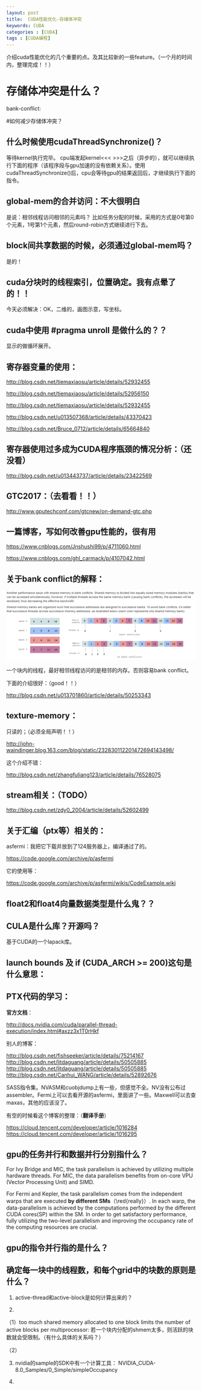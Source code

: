 ```yaml
---
layout: post
title:  CUDA性能优化-存储体冲突
keywords: CUDA
categories : [CUDA]
tags : [CUDA编程]
---
```


介绍cuda性能优化的几个重要的点。及其比较新的一些feature。（一个月的时间内，整理完成！！）


# 存储体冲突是什么？

bank-conflict:


#如何减少存储体冲突？



## 什么时候使用cudaThreadSynchronize()？

等待kernel执行完毕。
cpu端发起kernel<<< >>>之后（异步的），就可以继续执行下面的程序（该程序段与gpu加速的没有依赖关系）。使用
cudaThreadSynchronize()后，cpu会等待gpu的结果返回后，才继续执行下面的指令。

## global-mem的合并访问：不大很明白

是说：相邻线程访问相邻的元素吗？
比如任务分配的时候，采用的方式是0号第0个元素，1号第1个元素，然后round-robin方式继续进行下去。

## block间共享数据的时候，必须通过global-mem吗？

是的！


## cuda分块时的线程索引，位置确定。我有点晕了的！！


今天必须解决：OK，二维的，画图示意，写坐标。



## cuda中使用 #pragma unroll 是做什么的？？

显示的做循环展开。

## 寄存器变量的使用：

http://blog.csdn.net/tiemaxiaosu/article/details/52932455

http://blog.csdn.net/tiemaxiaosu/article/details/52956150

http://blog.csdn.net/tiemaxiaosu/article/details/52932455

http://blog.csdn.net/u013507368/article/details/43370423

http://blog.csdn.net/Bruce_0712/article/details/65664840


## 寄存器使用过多成为CUDA程序瓶颈的情况分析：（还没看）

http://blog.csdn.net/u013443737/article/details/23422569


## GTC2017：（去看看！！）

http://www.gputechconf.com/gtcnew/on-demand-gtc.php



## 一篇博客，写如何改善gpu性能的，很有用

https://www.cnblogs.com/Jnshushi99/p/4711060.html

https://www.cnblogs.com/ghl_carmack/p/4107042.html






## 关于bank conflict的解释：

![](/images/cuda/bank-conflict.png)

一个块内的线程，最好相邻线程访问的是相邻的内存。否则容易bank conflict。


下面的介绍很好：（good！！）

http://blog.csdn.net/u013701860/article/details/50253343



## texture-memory：

只读的；（必须全局声明！！）

http://john-waindinger.blog.163.com/blog/static/232830112201472694143498/

这个介绍不错：


http://blog.csdn.net/zhangfuliang123/article/details/76528075


## stream相关：（TODO）

http://blog.csdn.net/zdy0_2004/article/details/52602499


## 关于汇编（ptx等）相关的：

asfermi：我把它下载并放到了124服务器上，编译通过了的。

https://code.google.com/archive/p/asfermi

它的使用等：

https://code.google.com/archive/p/asfermi/wikis/CodeExample.wiki



## float2和float4向量数据类型是什么鬼？？




## CULA是什么库？开源吗？

基于CUDA的一个lapack库。


## launch bounds  及  if (__CUDA_ARCH__ >= 200)这句是什么意思：


## PTX代码的学习：

**官方文档**：

http://docs.nvidia.com/cuda/parallel-thread-execution/index.html#axzz3x1T0rHkf

别人的博客：

http://blog.csdn.net/fishseeker/article/details/75214167
http://blog.csdn.net/litdaguang/article/details/50505885
http://blog.csdn.net/litdaguang/article/details/50505885
http://blog.csdn.net/Canhui_WANG/article/details/52892676


SASS指令集。NVASM和cuobjdump上有一些，但感觉不全。NV没有公布过assembler。Fermi上可以去看开源的asfermi，里面讲了一些。Maxwell可以去查maxas，其他的应该没了。


有空的时候看这个博客的整理：（**翻译手册**）

https://cloud.tencent.com/developer/article/1016284
https://cloud.tencent.com/developer/article/1016295


## gpu的任务并行和数据并行分别指什么？

For Ivy Bridge and MIC, the task parallelism is achieved by utilizing
multiple hardware threads. For MIC, the data parallelism benefits
from on-core VPU (Vector Processing Unit) and SIMD. 

For Fermi
and Kepler, the task parallelism comes from the independent warps
that are executed **by different SMs**（\red{really}）. 
In each warp, the data-parallelism
is achieved by the computations performed by the different CUDA
cores(SP) within the SM. In order to get satisfactory performance, fully
utilizing the two-level parallelism and improving the occupancy rate
of the computing resources are crucial.


## gpu的指令并行指的是什么？



## 确定每一块中的线程数，和每个grid中的块数的原则是什么？

1. active-thread和active-block是如何计算出来的？

2. 

（1）too much shared memory allocated to one block limits the number of active blocks per multiprocessor:
若一个块内分配的shmem太多，则活跃的块数就会受限制。（有什么具体的关系吗？）

（2）

3.  nvidia的sample的SDK中有一个计算工具：
    NVIDIA_CUDA-8.0_Samples/0_Simple/simpleOccupancy

4.
